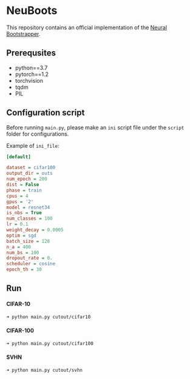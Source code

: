 # NeuBoots

This repository contains an official implementation of the [Neural Bootstrapper](https://arxiv.org/abs/2010.01051).

## Prerequsites

- python==3.7
- pytorch==1.2
- torchvision
- tqdm
- PIL

## Configuration script

Before running `main.py`, please make an `ini` script file under the `script` folder for configurations. 
<!-- For detail config, refer to `script/example.ini`. -->
Example of `ini_file`:

```ini
[default]

dataset = cifar100
output_dir = outs
num_epoch = 200
dist = False
phase = train
cpus = 4
gpus = '2'
model = resnet34
is_nbs = True
num_classes = 100
lr = 0.1
weight_decay = 0.0005
optim = sgd
batch_size = 128
n_a = 400
num_bs = 100
dropout_rate = 0.
scheduler = cosine
epoch_th = 30
```

## Run
#### CIFAR-10
```sh
➜ python main.py cutout/cifar10
```
#### CIFAR-100
```sh
➜ python main.py cutout/cifar100
```
#### SVHN
```sh
➜ python main.py cutout/svhn
```
